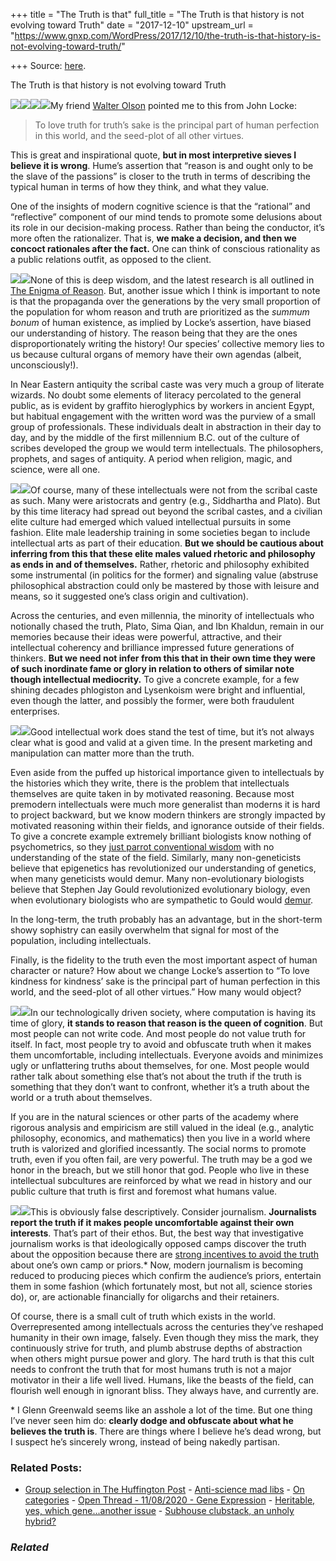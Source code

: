 +++
title = "The Truth is that"
full_title = "The Truth is that history is not evolving toward Truth"
date = "2017-12-10"
upstream_url = "https://www.gnxp.com/WordPress/2017/12/10/the-truth-is-that-history-is-not-evolving-toward-truth/"

+++
Source: [here](https://www.gnxp.com/WordPress/2017/12/10/the-truth-is-that-history-is-not-evolving-toward-truth/).

The Truth is that history is not evolving toward Truth

[![](https://i0.wp.com/www.gnxp.com/WordPress/wp-content/uploads/2017/12/enigma_of_reason.jpeg?resize=183%2C276)![](https://i0.wp.com/www.gnxp.com/WordPress/wp-content/uploads/2017/12/enigma_of_reason.jpeg?resize=183%2C276)](https://www.amazon.com/exec/obidos/ASIN/B06XWFM3PP/geneexpressio-20)![](https://i0.wp.com/www.gnxp.com/WordPress/wp-content/uploads/2017/12/thiker.jpeg?resize=100%2C131)![](https://i0.wp.com/www.gnxp.com/WordPress/wp-content/uploads/2017/12/thiker.jpeg?resize=100%2C131)My friend [Walter Olson](https://twitter.com/walterolson/status/939624016595349505) pointed me to this from John Locke:

> To love truth for truth’s sake is the principal part of human perfection in this world, and the seed-plot of all other virtues.

This is great and inspirational quote, **but in most interpretive sieves I believe it is wrong**. Hume’s assertion that “reason is and ought only to be the slave of the passions” is closer to the truth in terms of describing the typical human in terms of how they think, and what they value.

One of the insights of modern cognitive science is that the “rational” and “reflective” component of our mind tends to promote some delusions about its role in our decision-making process. Rather than being the conductor, it’s more often the rationalizer. That is, **we make a decision, and then we concoct rationales after the fact.** One can think of conscious rationality as a public relations outfit, as opposed to the client.

[![](https://i0.wp.com/www.gnxp.com/WordPress/wp-content/uploads/2017/12/knowledgeillusion.jpeg?resize=183%2C276)![](https://i0.wp.com/www.gnxp.com/WordPress/wp-content/uploads/2017/12/knowledgeillusion.jpeg?resize=183%2C276)](https://www.amazon.com/exec/obidos/ASIN/B01HNJIJY4/geneexpressio-20)None of this is deep wisdom, and the latest research is all outlined in [The Enigma of Reason](https://www.amazon.com/exec/obidos/ASIN/B06XWFM3PP/geneexpressio-20). But, another issue which I think is important to note is that the propaganda over the generations by the very small proportion of the population for whom reason and truth are prioritized as the *summum bonum* of human existence, as implied by Locke’s assertion, have biased our understanding of history. The reason being that they are the ones disproportionately writing the history! Our species’ collective memory lies to us because cultural organs of memory have their own agendas (albeit, unconsciously!).

In Near Eastern antiquity the scribal caste was very much a group of literate wizards. No doubt some elements of literacy percolated to the general public, as is evident by graffito hieroglyphics by workers in ancient Egypt, but habitual engagement with the written word was the purview of a small group of professionals. These individuals dealt in abstraction in their day to day, and by the middle of the first millennium B.C. out of the culture of scribes developed the group we would term intellectuals. The philosophers, prophets, and sages of antiquity. A period when religion, magic, and science, were all one.

[![](https://i0.wp.com/www.gnxp.com/WordPress/wp-content/uploads/2017/12/ariely.jpeg?resize=183%2C275)![](https://i0.wp.com/www.gnxp.com/WordPress/wp-content/uploads/2017/12/ariely.jpeg?resize=183%2C275)](https://www.amazon.com/exec/obidos/ASIN/B00CD36FF6/geneexpressio-20)Of course, many of these intellectuals were not from the scribal caste as such. Many were aristocrats and gentry (e.g., Siddhartha and Plato). But by this time literacy had spread out beyond the scribal castes, and a civilian elite culture had emerged which valued intellectual pursuits in some fashion. Elite male leadership training in some societies began to include intellectual arts as part of their education. **But we should be cautious about inferring from this that these elite males valued rhetoric and philosophy as ends in and of themselves.** Rather, rhetoric and philosophy exhibited some instrumental (in politics for the former) and signaling value (abstruse philosophical abstraction could only be mastered by those with leisure and means, so it suggested one’s class origin and cultivation).

Across the centuries, and even millennia, the minority of intellectuals who notionally chased the truth, Plato, Sima Qian, and Ibn Khaldun, remain in our memories because their ideas were powerful, attractive, and their intellectual coherency and brilliance impressed future generations of thinkers. **But we need not infer from this that in their own time they were of such inordinate fame or glory in relation to others of similar note though intellectual mediocrity.** To give a concrete example, for a few shining decades phlogiston and Lysenkoism were bright and influential, even though the latter, and possibly the former, were both fraudulent enterprises.

[![](https://i0.wp.com/www.gnxp.com/WordPress/wp-content/uploads/2017/12/ageofsages.jpeg?resize=183%2C275)![](https://i0.wp.com/www.gnxp.com/WordPress/wp-content/uploads/2017/12/ageofsages.jpeg?resize=183%2C275)](https://www.amazon.com/exec/obidos/ASIN/B00E8301CW/geneexpressio-20)Good intellectual work does stand the test of time, but it’s not always clear what is good and valid at a given time. In the present marketing and manipulation can matter more than the truth.

Even aside from the puffed up historical importance given to intellectuals by the histories which they write, there is the problem that intellectuals themselves are quite taken in by motivated reasoning. Because most premodern intellectuals were much more generalist than moderns it is hard to project backward, but we know modern thinkers are strongly impacted by motivated reasoning within their fields, and ignorance outside of their fields. To give a concrete example extremely brilliant biologists know nothing of psychometrics, so they [just parrot conventional wisdom](https://twitter.com/StuartJRitchie/status/938512163878076416) with no understanding of the state of the field. Similarly, many non-geneticists believe that epigenetics has revolutionized our understanding of genetics, when many geneticists would demur. Many non-evolutionary biologists believe that Stephen Jay Gould revolutionized evolutionary biology, even when evolutionary biologists who are sympathetic to Gould would [demur](https://evolution-institute.org/article/the-spandrels-of-san-marco-revisited-an-interview-with-richard-c-lewontin/).

In the long-term, the truth probably has an advantage, but in the short-term showy sophistry can easily overwhelm that signal for most of the population, including intellectuals.

Finally, is the fidelity to the truth even the most important aspect of human character or nature? How about we change Locke’s assertion to “To love kindness for kindness’ sake is the principal part of human perfection in this world, and the seed-plot of all other virtues.” How many would object?

[![](https://i0.wp.com/www.gnxp.com/WordPress/wp-content/uploads/2017/12/ancientphilosophy.jpeg?resize=182%2C276)![](https://i0.wp.com/www.gnxp.com/WordPress/wp-content/uploads/2017/12/ancientphilosophy.jpeg?resize=182%2C276)](https://www.amazon.com/exec/obidos/ASIN/B006OIRQXG/geneexpressio-20)In our technologically driven society, where computation is having its time of glory, **it stands to reason that reason is the queen of cognition**. But most people can not write code. And most people do not value truth for itself. In fact, most people try to avoid and obfuscate truth when it makes them uncomfortable, including intellectuals. Everyone avoids and minimizes ugly or unflattering truths about themselves, for one. Most people would rather talk about something else that’s not about the truth if the truth is something that they don’t want to confront, whether it’s a truth about the world or a truth about themselves.

If you are in the natural sciences or other parts of the academy where rigorous analysis and empiricism are still valued in the ideal (e.g., analytic philosophy, economics, and mathematics) then you live in a world where truth is valorized and glorified incessantly. The social norms to promote truth, even if you often fail, are very powerful. The truth may be a god we honor in the breach, but we still honor that god. People who live in these intellectual subcultures are reinforced by what we read in history and our public culture that truth is first and foremost what humans value.

[![](https://i0.wp.com/www.gnxp.com/WordPress/wp-content/uploads/2017/12/descarteserror.jpeg?resize=181%2C278)![](https://i0.wp.com/www.gnxp.com/WordPress/wp-content/uploads/2017/12/descarteserror.jpeg?resize=181%2C278)](https://www.amazon.com/exec/obidos/ASIN/B00AFY2XVK/geneexpressio-20)This is obviously false descriptively. Consider journalism. **Journalists report the truth if it makes people uncomfortable against their own interests**. That’s part of their ethos. But, the best way that investigative journalism works is that ideologically opposed camps discover the truth about the opposition because there are [strong incentives to avoid the truth](https://washingtonmonthly.com/magazine/novdec-2013/the-war-of-rape/) about one’s own camp or priors.\* Now, modern journalism is becoming reduced to producing pieces which confirm the audience’s priors, entertain them in some fashion (which fortunately most, but not all, science stories do), or, are actionable financially for oligarchs and their retainers.

Of course, there is a small cult of truth which exists in the world. Overrepresented among intellectuals across the centuries they’ve reshaped humanity in their own image, falsely. Even though they miss the mark, they continuously strive for truth, and plumb abstruse depths of abstraction when others might pursue power and glory. The hard truth is that this cult needs to confront the truth that for most humans truth is not a major motivator in their a life well lived. Humans, like the beasts of the field, can flourish well enough in ignorant bliss. They always have, and currently are.

\* I Glenn Greenwald seems like an asshole a lot of the time. But one thing I’ve never seen him do: **clearly dodge and obfuscate about what he believes the truth is**. There are things where I believe he’s dead wrong, but I suspect he’s sincerely wrong, instead of being nakedly partisan.

### Related Posts:

- [Group selection in The Huffington
  Post](https://www.gnxp.com/WordPress/2009/04/19/group-selection-in-the-huffington-post/) - [Anti-science mad
  libs](https://www.gnxp.com/WordPress/2007/01/19/anti-science-mad-libs/) - [On
  categories](https://www.gnxp.com/WordPress/2008/09/12/on-categories/) - [Open Thread - 11/08/2020 - Gene
  Expression](https://www.gnxp.com/WordPress/2020/11/08/open-thread-11-08-2020-gene-expression/) - [Heritable, yes, which gene...another
  issue](https://www.gnxp.com/WordPress/2010/04/08/heritable-yes-which-gene-another-issue/) - [Subhouse clubstack, an unholy
  hybrid?](https://www.gnxp.com/WordPress/2021/02/11/subhouse-clubstack-an-unholy-hybrid/)

### *Related*

[](https://www.addtoany.com/add_to/facebook?linkurl=https%3A%2F%2Fwww.gnxp.com%2FWordPress%2F2017%2F12%2F10%2Fthe-truth-is-that-history-is-not-evolving-toward-truth%2F&linkname=The%20Truth%20is%20that%20history%20is%20not%20evolving%20toward%20Truth "Facebook")[](https://www.addtoany.com/add_to/twitter?linkurl=https%3A%2F%2Fwww.gnxp.com%2FWordPress%2F2017%2F12%2F10%2Fthe-truth-is-that-history-is-not-evolving-toward-truth%2F&linkname=The%20Truth%20is%20that%20history%20is%20not%20evolving%20toward%20Truth "Twitter")[](https://www.addtoany.com/add_to/email?linkurl=https%3A%2F%2Fwww.gnxp.com%2FWordPress%2F2017%2F12%2F10%2Fthe-truth-is-that-history-is-not-evolving-toward-truth%2F&linkname=The%20Truth%20is%20that%20history%20is%20not%20evolving%20toward%20Truth "Email")[](https://www.addtoany.com/share)
